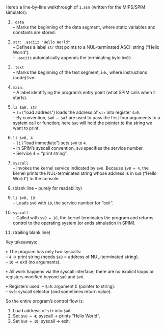 Here’s a line-by-line walkthrough of `1.asm` (written for the MIPS/SPIM simulator):

1. `.data`  
   – Marks the beginning of the data segment, where static variables and constants are stored.

2. `str: .asciiz "Hello World"`  
   – Defines a label `str` that points to a NUL-terminated ASCII string (“Hello World”).  
   – `.asciiz` automatically appends the terminating byte `0x00`.

3. `.text`  
   – Marks the beginning of the text segment, i.e., where instructions (code) live.

4. `main:`  
   – A label identifying the program’s entry point (what SPIM calls when it starts).

5. `la $a0, str`  
   – `la` (“load address”) loads the address of `str` into register `$a0`.  
   – By convention, `$a0 – $a3` are used to pass the first four arguments to a system call or function; here `$a0` will hold the pointer to the string we want to print.

6. `li $v0, 4`  
   – `li` (“load immediate”) sets `$v0` to `4`.  
   – In SPIM’s syscall convention, `$v0` specifies the service number.  
   – Service 4 = “print string”.

7. `syscall`  
   – Invokes the kernel service indicated by `$v0`. Because `$v0 = 4`, the kernel prints the NUL-terminated string whose address is in `$a0` (“Hello World”) to the console.

8. (blank line – purely for readability)

9. `li $v0, 10`  
   – Loads `$v0` with `10`, the service number for “exit”.

10. `syscall`  
    – Called with `$v0 = 10`, the kernel terminates the program and returns control to the operating system (or ends simulation in SPIM).

11. (trailing blank line)

Key takeaways:

• The program has only two syscalls:  
  – `4` → print string (needs `$a0` = address of NUL-terminated string).  
  – `10` → exit (no arguments).  

• All work happens via the syscall interface; there are no explicit loops or registers modified beyond `$a0` and `$v0`.

• Registers used:
  – `$a0`: argument 0 (pointer to string).  
  – `$v0`: syscall selector (and sometimes return value).

So the entire program’s control flow is:

1. Load address of `str` into `$a0`.  
2. Set `$v0 = 4`; syscall → prints “Hello World”.  
3. Set `$v0 = 10`; syscall → exit.